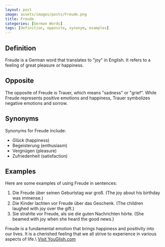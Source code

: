 ```yaml
---
layout: post
image: assets/images/posts/Freude.png
title: Freude
categories: [German Words]
tags: [definition, opposite, synonym, examples]
---
```


## Definition
Freude is a German word that translates to "joy" in English. It refers to a feeling of great pleasure or happiness.

## Opposite
The opposite of Freude is Trauer, which means "sadness" or "grief". While Freude represents positive emotions and happiness, Trauer symbolizes negative emotions and sorrow.

## Synonyms
Synonyms for Freude include:

- Glück (happiness)
- Begeisterung (enthusiasm)
- Vergnügen (pleasure)
- Zufriedenheit (satisfaction)

## Examples
Here are some examples of using Freude in sentences:

1. Die Freude über seinen Geburtstag war groß. (The joy about his birthday was immense.)
2. Die Kinder lachten vor Freude über das Geschenk. (The children laughed with joy over the gift.)
3. Sie strahlte vor Freude, als sie die guten Nachrichten hörte. (She beamed with joy when she heard the good news.)

Freude is a fundamental emotion that brings happiness and positivity into our lives. It is a cherished feeling that we all strive to experience in various aspects of life.\ <a id="yg-widget-0" class="youglish-widget" data-query="Freude" data-lang="german" data-components="8412" data-auto-start="0" data-bkg-color="theme_light" data-title="How%20to%20pronounce%20Freude%20in%20German"  rel="nofollow" href="https://youglish.com">Visit YouGlish.com</a><script async src="https://youglish.com/public/emb/widget.js" charset="utf-8"></script>